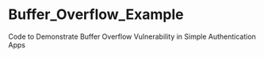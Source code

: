 # Buffer_Overflow_Example
Code to Demonstrate Buffer Overflow Vulnerability in Simple Authentication Apps 
